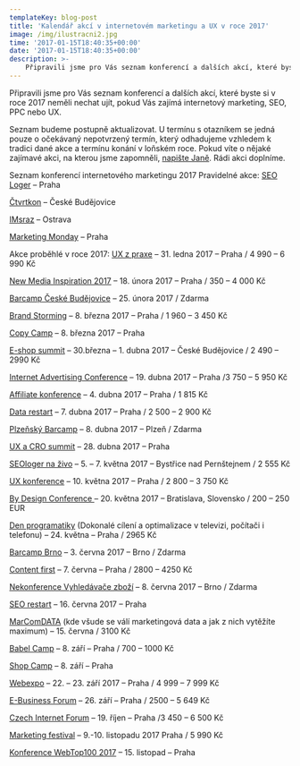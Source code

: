 ```yaml
---
templateKey: blog-post
title: 'Kalendář akcí v internetovém marketingu a UX v roce 2017'
image: /img/ilustracni2.jpg
time: '2017-01-15T18:40:35+00:00'
date: '2017-01-15T18:40:35+00:00'
description: >-
    Připravili jsme pro Vás seznam konferencí a dalších akcí, které byste si v roce 2017 neměli nechat ujít, pokud Vás zajímá internetový marketing, SEO, PPC nebo UX.Seznam budeme postupně aktualizovat....
---
```

  
Připravili jsme pro Vás seznam konferencí a dalších akcí, které byste si v roce 2017 neměli nechat ujít, pokud Vás zajímá internetový marketing, SEO, PPC nebo UX.

Seznam budeme postupně aktualizovat. U termínu s otazníkem se jedná pouze o očekávaný nepotvrzený termín, který odhadujeme vzhledem k tradici dané akce a termínu konání v loňském roce. Pokud víte o nějaké zajímavé akci, na kterou jsme zapomněli, [napište Janě](http://ctvrtkon.cz/kontakt/). Rádi akci doplníme.

Seznam konferencí internetového marketingu 2017 Pravidelné akce: [SEO Loger](http://www.pavelungr.cz/seologer/) – Praha

[Čtvrtkon](http://ctvrtkon.cz/) – České Budějovice

[IMsraz](http://imsraz.cz/) – Ostrava

[Marketing Monday](http://www.tuesday.cz/marketing-monday/) – Praha

Akce proběhlé v roce 2017: [UX z praxe](http://www.uxz.cz/) – 31. ledna 2017 – Praha / 4 990 – 6 990 Kč

[New Media Inspiration 2017](http://www.tuesday.cz/akce/new-media-inspiration-2017/) – 18. února 2017 – Praha / 350 – 4 000 Kč

[Barcamp České Budějovice](http://www.barcampjc.cz/#uvod) – 25. února 2017 / Zdarma

[Brand Storming](http://www.tuesday.cz/akce/brandstorming-1/) – 8. března 2017 – Praha / 1 960 – 3 450 Kč

[Copy Camp](https://www.facebook.com/copycamp) – 8. března 2017 – Praha

[E-shop summit](https://www.eshopsummit.cz/) – 30.března – 1. dubna 2017 – České Budějovice / 2 490 – 2990 Kč

[Internet Advertising Conference](http://iac.spir.cz/akce/internet-advertising-conference-2017/) – 19. dubna 2017 – Praha /3 750 – 5 950 Kč

[Affiliate konference](http://www.affiliatekonference.cz/) – 4. dubna 2017 – Praha / 1 815 Kč

[Data restart](http://www.datarestart.cz/) – 7. dubna 2017 – Praha / 2 500 – 2 900 Kč

[Plzeňský Barcamp](https://plzenskybarcamp.cz/) – 8. dubna 2017 – Plzeň / Zdarma

[UX a CRO summit](https://www.uxcrosummit.cz/) – 28. dubna 2017 – Praha

[SEOloger na živo](https://nazivo.seologer.cz/) – 5. – 7. května 2017 – Bystřice nad Pernštejnem / 2 555 Kč

[UX konference](http://www.tuesday.cz/akce/ux-konference/) – 10. května 2017 – Praha / 2 800 – 3 750 Kč

[By Design Conference ](http://bydesignconf.co/)– 20. května 2017 – Bratislava, Slovensko / 200 – 250 EUR

[Den programatiky](http://denprogramatiky.cz/) (Dokonalé cílení a optimalizace v televizi, počítači i telefonu) – 24. května – Praha / 2965 Kč

[Barcamp Brno](http://www.barcampbrno.cz/) – 3. června 2017 – Brno / Zdarma

[Content first](http://www.tuesday.cz/akce/content-first-2017/) – 7. června – Praha / 2800 – 4250 Kč

[Nekonference Vyhledávače zboží](http://www.besteto.cz/nekonference-2017) – 8. června 2017 – Brno / Zdarma

[SEO restart](http://www.seorestart.cz/) – 16. června 2017 – Praha

[MarComDATA](http://www.tuesday.cz/akce/marcomdata/) (kde všude se válí marketingová data a jak z nich vytěžíte maximum) – 15. června / 3100 Kč

[Babel Camp](http://www.babelcamp.cz/) – 8. září – Praha / 700 – 1000 Kč

[Shop Camp](http://www.shopcamp.cz/) – 8. září – Praha

[Webexpo](http://webexpo.cz/praha2015/) – 22. – 23. září 2017 – Praha / 4 999 – 7 999 Kč

[E-Business Forum](http://www.tuesday.cz/akce/e-business-forum-2017/) – 26. září – Praha / 2500 – 5 649 Kč

[Czech Internet Forum](http://www.tuesday.cz/akce/czech-internet-forum-2017/) – 19. říjen – Praha /3 450 – 6 500 Kč

[Marketing festival](https://www.marketingfestival.cz/) – 9.-10. listopadu 2017 Praha / 5 990 Kč

[Konference WebTop100 2017](http://www.tuesday.cz/) – 15. listopad – Praha